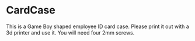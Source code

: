 # CardCase
This is a Game Boy shaped employee ID card case.
Please print it out with a 3d printer and use it.
You will need four 2mm screws.
